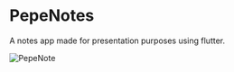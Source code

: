# PepeNotes

A notes app made for presentation purposes using flutter.

![PepeNote](https://cdn.discordapp.com/emojis/989232424330342400.webp)